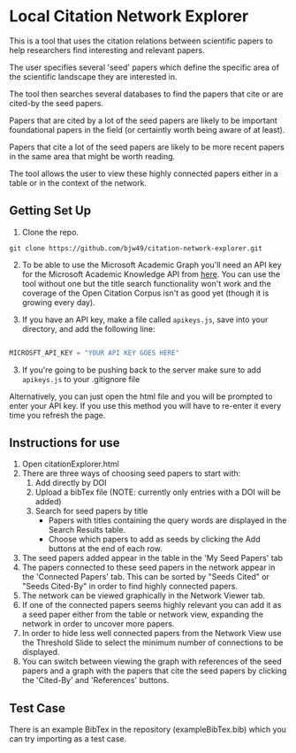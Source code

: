 # Local Citation Network Explorer

This is a tool that uses the citation relations between scientific papers to help researchers find interesting and relevant papers.

The user specifies several 'seed' papers which define the specific area of the scientific landscape they are interested in.

The tool then searches several databases to find the papers that cite or are cited-by the seed papers.

Papers that are cited by a lot of the seed papers are likely to be important foundational papers in the field (or certaintly worth being aware of at least).

Papers that cite a lot of the seed papers are likely to be more recent papers in the same area that might be worth reading.

The tool allows the user to view these highly connected papers either in a table or in the context of the network.


## Getting Set Up

1. Clone the repo.

```
git clone https://github.com/bjw49/citation-network-explorer.git

```

2. To be able to use the Microsoft Academic Graph you'll need an API key for the Microsoft Academic Knowledge API from [here](https://azure.microsoft.com/en-gb/try/cognitive-services/?api=academic-knowledge-api). You can use the tool without one but the title search functionality won't work and the coverage of the Open Citation Corpus isn't as good yet (though it is growing every day).

2. If you have an API key, make a file called `apikeys.js`, save into your directory, and add the following line:

```javascript

MICROSFT_API_KEY = "YOUR API KEY GOES HERE"

```

3. If you're going to be pushing back to the server make sure to add `apikeys.js` to your .gitignore file

Alternatively, you can just open the html file and you will be prompted to enter your API key. If you use this method you will have to re-enter it every time you refresh the page. 



## Instructions for use

1. Open citationExplorer.html
2. There are three ways of choosing seed papers to start with:
    1. Add directly by DOI
    2. Upload a bibTex file (NOTE: currently only entries with a DOI will be added)
    3. Search for seed papers by title
        * Papers with titles containing the query words are displayed in the Search Results table.
        * Choose which papers to add as seeds by clicking the Add buttons at the end of each row.
3. The seed papers added appear in the table in the 'My Seed Papers' tab
4. The papers connected to these seed papers in the network appear in the 'Connected Papers' tab. This can be sorted by "Seeds Cited" or "Seeds Cited-By" in order to find highly connected papers.
5. The network can be viewed graphically in the Network Viewer tab.
6. If one of the connected papers seems highly relevant you can add it as a seed paper either from the table or network view, expanding the network in order to uncover more papers.
7. In order to hide less well connected papers from the Network View use the Threshold Slide to select the minimum number of connections to be displayed.
8. You can switch between viewing the graph with references of the seed papers and a graph with the papers that cite the seed papers by clicking the 'Cited-By' and 'References' buttons.

## Test Case

There is an example BibTex in the repository (exampleBibTex.bib) which you can try importing as a test case.